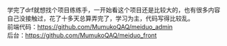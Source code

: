 学完了drf就想找个项目练练手，一开始看这个项目还是比较大的，也有很多内容自己没接触过，花了十多天总算弄完了，学习为主，代码写得比较乱。  
前端代码：https://github.com/MumukoQAQ/meiduo_admin  
后台：https://github.com/MumukoQAQ/meiduo_front

